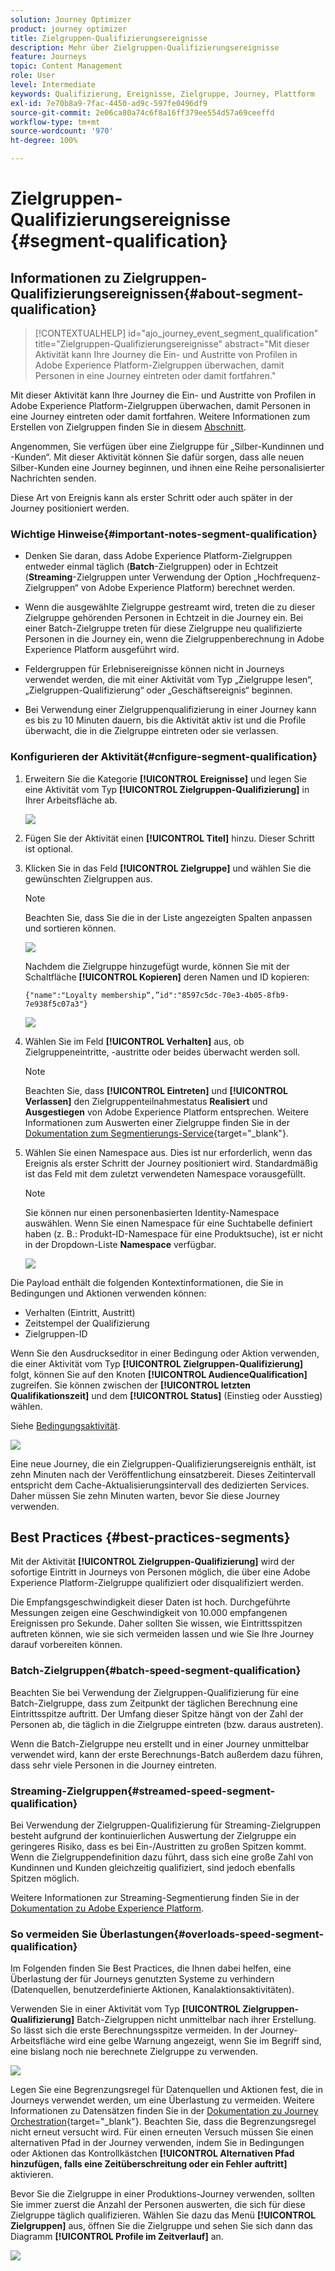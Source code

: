 ```yaml
---
solution: Journey Optimizer
product: journey optimizer
title: Zielgruppen-Qualifizierungsereignisse
description: Mehr über Zielgruppen-Qualifizierungsereignisse
feature: Journeys
topic: Content Management
role: User
level: Intermediate
keywords: Qualifizierung, Ereignisse, Zielgruppe, Journey, Plattform
exl-id: 7e70b8a9-7fac-4450-ad9c-597fe0496df9
source-git-commit: 2e06ca80a74c6f8a16ff379ee554d57a69ceeffd
workflow-type: tm+mt
source-wordcount: '970'
ht-degree: 100%

---
```


# Zielgruppen-Qualifizierungsereignisse {#segment-qualification}

## Informationen zu Zielgruppen-Qualifizierungsereignissen{#about-segment-qualification}

>[!CONTEXTUALHELP]
>id="ajo_journey_event_segment_qualification"
>title="Zielgruppen-Qualifizierungsereignisse"
>abstract="Mit dieser Aktivität kann Ihre Journey die Ein- und Austritte von Profilen in Adobe Experience Platform-Zielgruppen überwachen, damit Personen in eine Journey eintreten oder damit fortfahren."

Mit dieser Aktivität kann Ihre Journey die Ein- und Austritte von Profilen in Adobe Experience Platform-Zielgruppen überwachen, damit Personen in eine Journey eintreten oder damit fortfahren. Weitere Informationen zum Erstellen von Zielgruppen finden Sie in diesem [Abschnitt](../audience/about-audiences.md).

Angenommen, Sie verfügen über eine Zielgruppe für „Silber-Kundinnen und -Kunden“. Mit dieser Aktivität können Sie dafür sorgen, dass alle neuen Silber-Kunden eine Journey beginnen, und ihnen eine Reihe personalisierter Nachrichten senden.

Diese Art von Ereignis kann als erster Schritt oder auch später in der Journey positioniert werden.

### Wichtige Hinweise{#important-notes-segment-qualification}

* Denken Sie daran, dass Adobe Experience Platform-Zielgruppen entweder einmal täglich (**Batch**-Zielgruppen) oder in Echtzeit (**Streaming**-Zielgruppen unter Verwendung der Option „Hochfrequenz-Zielgruppen“ von Adobe Experience Platform) berechnet werden.

* Wenn die ausgewählte Zielgruppe gestreamt wird, treten die zu dieser Zielgruppe gehörenden Personen in Echtzeit in die Journey ein. Bei einer Batch-Zielgruppe treten für diese Zielgruppe neu qualifizierte Personen in die Journey ein, wenn die Zielgruppenberechnung in Adobe Experience Platform ausgeführt wird.

* Feldergruppen für Erlebnisereignisse können nicht in Journeys verwendet werden, die mit einer Aktivität vom Typ „Zielgruppe lesen“, „Zielgruppen-Qualifizierung“ oder „Geschäftsereignis“ beginnen.

* Bei Verwendung einer Zielgruppenqualifizierung in einer Journey kann es bis zu 10 Minuten dauern, bis die Aktivität aktiv ist und die Profile überwacht, die in die Zielgruppe eintreten oder sie verlassen.

### Konfigurieren der Aktivität{#cnfigure-segment-qualification}

1. Erweitern Sie die Kategorie **[!UICONTROL Ereignisse]** und legen Sie eine Aktivität vom Typ **[!UICONTROL Zielgruppen-Qualifizierung]** in Ihrer Arbeitsfläche ab.

   ![](assets/segment5.png)

1. Fügen Sie der Aktivität einen **[!UICONTROL Titel]** hinzu. Dieser Schritt ist optional.

1. Klicken Sie in das Feld **[!UICONTROL Zielgruppe]** und wählen Sie die gewünschten Zielgruppen aus.

   >[!NOTE]
   >
   >Beachten Sie, dass Sie die in der Liste angezeigten Spalten anpassen und sortieren können.

   ![](assets/segment6.png)

   Nachdem die Zielgruppe hinzugefügt wurde, können Sie mit der Schaltfläche **[!UICONTROL Kopieren]** deren Namen und ID kopieren:

   `{"name":"Loyalty membership“,”id":"8597c5dc-70e3-4b05-8fb9-7e938f5c07a3"}`

   ![](assets/segment-copy.png)

1. Wählen Sie im Feld **[!UICONTROL Verhalten]** aus, ob Zielgruppeneintritte, -austritte oder beides überwacht werden soll.

   >[!NOTE]
   >
   >Beachten Sie, dass **[!UICONTROL Eintreten]** und **[!UICONTROL Verlassen]** den Zielgruppenteilnahmestatus **Realisiert** und **Ausgestiegen** von Adobe Experience Platform entsprechen. Weitere Informationen zum Auswerten einer Zielgruppe finden Sie in der [Dokumentation zum Segmentierungs-Service](https://experienceleague.adobe.com/docs/experience-platform/segmentation/tutorials/evaluate-a-segment.html?lang=de#interpret-segment-results){target="_blank"}.

1. Wählen Sie einen Namespace aus. Dies ist nur erforderlich, wenn das Ereignis als erster Schritt der Journey positioniert wird. Standardmäßig ist das Feld mit dem zuletzt verwendeten Namespace vorausgefüllt.

   >[!NOTE]
   >
   >Sie können nur einen personenbasierten Identity-Namespace auswählen. Wenn Sie einen Namespace für eine Suchtabelle definiert haben (z. B.: Produkt-ID-Namespace für eine Produktsuche), ist er nicht in der Dropdown-Liste **Namespace** verfügbar.

   ![](assets/segment7.png)

Die Payload enthält die folgenden Kontextinformationen, die Sie in Bedingungen und Aktionen verwenden können:

* Verhalten (Eintritt, Austritt)
* Zeitstempel der Qualifizierung
* Zielgruppen-ID

Wenn Sie den Ausdruckseditor in einer Bedingung oder Aktion verwenden, die einer Aktivität vom Typ **[!UICONTROL Zielgruppen-Qualifizierung]** folgt, können Sie auf den Knoten **[!UICONTROL AudienceQualification]** zugreifen. Sie können zwischen der **[!UICONTROL letzten Qualifikationszeit]** und dem **[!UICONTROL Status]** (Einstieg oder Ausstieg) wählen.

Siehe [Bedingungsaktivität](../building-journeys/condition-activity.md#about_condition).

![](assets/segment8.png)

Eine neue Journey, die ein Zielgruppen-Qualifizierungsereignis enthält, ist zehn Minuten nach der Veröffentlichung einsatzbereit. Dieses Zeitintervall entspricht dem Cache-Aktualisierungsintervall des dedizierten Services. Daher müssen Sie zehn Minuten warten, bevor Sie diese Journey verwenden.

## Best Practices {#best-practices-segments}

Mit der Aktivität **[!UICONTROL Zielgruppen-Qualifizierung]** wird der sofortige Eintritt in Journeys von Personen möglich, die über eine Adobe Experience Platform-Zielgruppe qualifiziert oder disqualifiziert werden.

Die Empfangsgeschwindigkeit dieser Daten ist hoch. Durchgeführte Messungen zeigen eine Geschwindigkeit von 10.000 empfangenen Ereignissen pro Sekunde. Daher sollten Sie wissen, wie Eintrittsspitzen auftreten können, wie sie sich vermeiden lassen und wie Sie Ihre Journey darauf vorbereiten können.

### Batch-Zielgruppen{#batch-speed-segment-qualification}

Beachten Sie bei Verwendung der Zielgruppen-Qualifizierung für eine Batch-Zielgruppe, dass zum Zeitpunkt der täglichen Berechnung eine Eintrittsspitze auftritt. Der Umfang dieser Spitze hängt von der Zahl der Personen ab, die täglich in die Zielgruppe eintreten (bzw. daraus austreten).

Wenn die Batch-Zielgruppe neu erstellt und in einer Journey unmittelbar verwendet wird, kann der erste Berechnungs-Batch außerdem dazu führen, dass sehr viele Personen in die Journey eintreten.

### Streaming-Zielgruppen{#streamed-speed-segment-qualification}

Bei Verwendung der Zielgruppen-Qualifizierung für Streaming-Zielgruppen besteht aufgrund der kontinuierlichen Auswertung der Zielgruppe ein geringeres Risiko, dass es bei Ein-/Austritten zu großen Spitzen kommt. Wenn die Zielgruppendefinition dazu führt, dass sich eine große Zahl von Kundinnen und Kunden gleichzeitig qualifiziert, sind jedoch ebenfalls Spitzen möglich.

Weitere Informationen zur Streaming-Segmentierung finden Sie in der [Dokumentation zu Adobe Experience Platform](https://experienceleague.adobe.com/docs/experience-platform/segmentation/api/streaming-segmentation.html?lang=de#api).

### So vermeiden Sie Überlastungen{#overloads-speed-segment-qualification}

Im Folgenden finden Sie Best Practices, die Ihnen dabei helfen, eine Überlastung der für Journeys genutzten Systeme zu verhindern (Datenquellen, benutzerdefinierte Aktionen, Kanalaktionsaktivitäten).

Verwenden Sie in einer Aktivität vom Typ **[!UICONTROL Zielgruppen-Qualifizierung]** Batch-Zielgruppen nicht unmittelbar nach ihrer Erstellung. So lässt sich die erste Berechnungsspitze vermeiden. In der Journey-Arbeitsfläche wird eine gelbe Warnung angezeigt, wenn Sie im Begriff sind, eine bislang noch nie berechnete Zielgruppe zu verwenden.

![](assets/segment-error.png)

Legen Sie eine Begrenzungsregel für Datenquellen und Aktionen fest, die in Journeys verwendet werden, um eine Überlastung zu vermeiden. Weitere Informationen zu Datensätzen finden Sie in der [Dokumentation zu Journey Orchestration](https://experienceleague.adobe.com/docs/journeys/using/working-with-apis/capping.html?lang=de){target="_blank"}. Beachten Sie, dass die Begrenzungsregel nicht erneut versucht wird. Für einen erneuten Versuch müssen Sie einen alternativen Pfad in der Journey verwenden, indem Sie in Bedingungen oder Aktionen das Kontrollkästchen **[!UICONTROL Alternativen Pfad hinzufügen, falls eine Zeitüberschreitung oder ein Fehler auftritt]** aktivieren.

Bevor Sie die Zielgruppe in einer Produktions-Journey verwenden, sollten Sie immer zuerst die Anzahl der Personen auswerten, die sich für diese Zielgruppe täglich qualifizieren. Wählen Sie dazu das Menü **[!UICONTROL Zielgruppen]** aus, öffnen Sie die Zielgruppe und sehen Sie sich dann das Diagramm **[!UICONTROL Profile im Zeitverlauf]** an.

![](assets/segment-overload.png)
